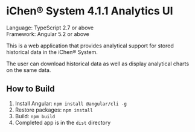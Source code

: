 # iChen&reg; System 4.1.1 Analytics UI

Language: TypeScript 2.7 or above  
Framework: Angular 5.2 or above

This is a web application that provides analytical support for stored historical
data in the iChen&reg; System.

The user can download historical data as well as display analytical charts on the same data.

## How to Build

1. Install Angular: `npm install @angular/cli -g`
2. Restore packages: `npm install`
3. Build: `npm build`
4. Completed app is in the `dist` directory
